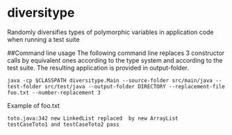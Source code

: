 




# diversitype
Randomly diversifies types of polymorphic variables in application code when running a test suite

##Command line usage
The following command line replaces 3 constructor calls by equivalent ones according to the type system and according to the test suite. The resulting application is provided in output-folder. 

`java -cp $CLASSPATH diversitype.Main --source-folder src/main/java --test-folder src/test/java --output-folder DIRECTORY --replacement-file foo.txt --number-replacement 3`

Example of foo.txt
```
toto.java:342 new LinkedList replaced  by new ArrayList
testCaseToto1 and testCaseToto2 pass
```
